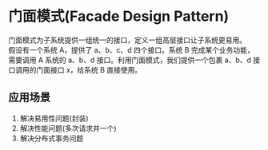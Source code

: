 # 门面模式(Facade Design Pattern)
门面模式为子系统提供一组统一的接口，定义一组高层接口让子系统更易用。  
假设有一个系统 A，提供了 a、b、c、d 四个接口。系统 B 完成某个业务功能，需要调用 A 系统的 a、b、d 接口。利用门面模式，我们提供一个包裹 a、b、d 接口调用的门面接口 x，给系统 B 直接使用。

## 应用场景
1. 解决易用性问题(封装)
2. 解决性能问题(多次请求并一个)
3. 解决分布式事务问题

